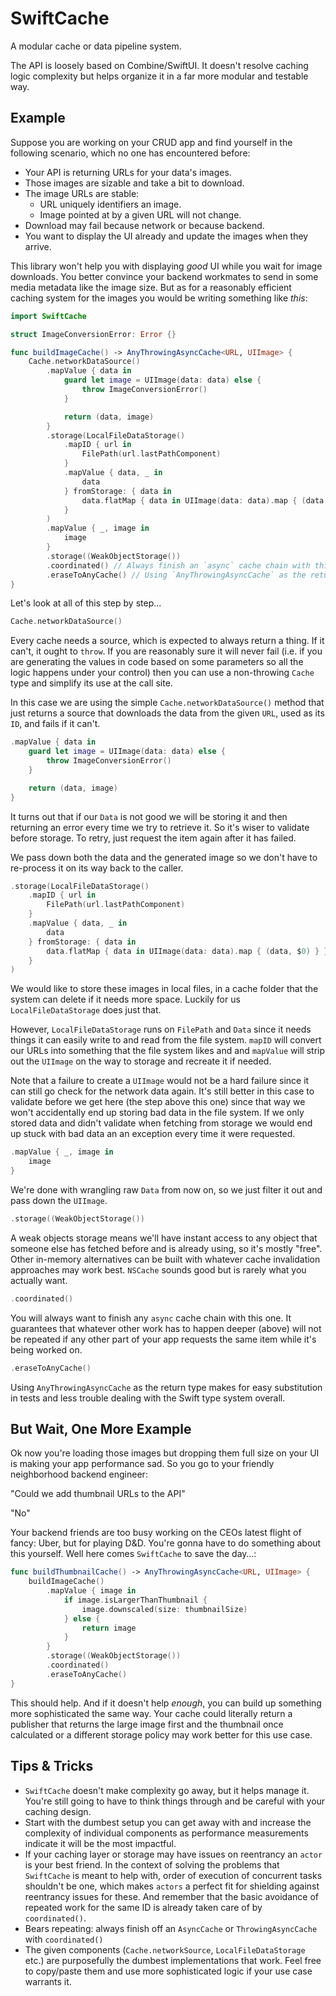 # SwiftCache

A modular cache or data pipeline system.

The API is loosely based on Combine/SwiftUI. It doesn't resolve caching logic complexity but helps organize it in a far
more modular and testable way.

## Example

Suppose you are working on your CRUD app and find yourself in the following scenario, which no one has encountered
before:

- Your API is returning URLs for your data's images.
- Those images are sizable and take a bit to download.
- The image URLs are stable:
  - URL uniquely identifiers an image.
  - Image pointed at by a given URL will not change.
- Download may fail because network or because backend.
- You want to display the UI already and update the images when they arrive.

This library won't help you with displaying _good_ UI while you wait for image downloads. You better convince your
backend workmates to send in some media metadata like the image size. But as for a reasonably efficient caching system
for the images you would be writing something like _this_:

```swift
import SwiftCache

struct ImageConversionError: Error {}

func buildImageCache() -> AnyThrowingAsyncCache<URL, UIImage> {
    Cache.networkDataSource()
        .mapValue { data in
            guard let image = UIImage(data: data) else {
                throw ImageConversionError()
            }

            return (data, image)
        }
        .storage(LocalFileDataStorage()
            .mapID { url in
                FilePath(url.lastPathComponent)
            }
            .mapValue { data, _ in
                data
            } fromStorage: { data in
                data.flatMap { data in UIImage(data: data).map { (data, $0) } }
            }
        )
        .mapValue { _, image in
            image
        }
        .storage((WeakObjectStorage())
        .coordinated() // Always finish an `async` cache chain with this one. You usually need only one at the end.
        .eraseToAnyCache() // Using `AnyThrowingAsyncCache` as the return type makes for easy substitution in tests.
}
```

Let's look at all of this step by step…

```swift
Cache.networkDataSource()
```

Every cache needs a source, which is expected to always return a thing. If it can't, it ought to `throw`. If you are
reasonably sure it will never fail (i.e. if you are generating the values in code based on some parameters so all the
logic happens under your control) then you can use a non-throwing `Cache` type and simplify its use at the call site.

In this case we are using the simple `Cache.networkDataSource()` method that just returns a source that downloads the
data from the given `URL`, used as its `ID`, and fails if it can't.

```swift
.mapValue { data in
    guard let image = UIImage(data: data) else {
        throw ImageConversionError()
    }

    return (data, image)
}
```

It turns out that if our `Data` is not good we will be storing it and then returning an error every time we try to
retrieve it. So it's wiser to validate before storage. To retry, just request the item again after it has failed.

We pass down both the data and the generated image so we don't have to re-process it on its way back to the caller.

```swift
.storage(LocalFileDataStorage()
    .mapID { url in
        FilePath(url.lastPathComponent)
    }
    .mapValue { data, _ in
        data
    } fromStorage: { data in
        data.flatMap { data in UIImage(data: data).map { (data, $0) } }
    }
)
```

We would like to store these images in local files, in a cache folder that the system can delete if it needs more space.
Luckily for us `LocalFileDataStorage` does just that.

However, `LocalFileDataStorage` runs on `FilePath` and `Data` since it needs things it can easily write to and read from
the file system. `mapID` will convert our URLs into something that the file system likes and and `mapValue` will strip
out the `UIImage` on the way to storage and recreate it if needed.

Note that a failure to create a `UIImage` would not be a hard failure since it can still go check for the network data
again. It's still better in this case to validate before we get here (the step above this one) since that way we won't
accidentally end up storing bad data in the file system. If we only stored data and didn't validate when fetching from
storage we would end up stuck with bad data an an exception every time it were requested.

```swift
.mapValue { _, image in
    image
}
```

We're done with wrangling raw `Data` from now on, so we just filter it out and pass down the `UIImage`.

```swift
.storage((WeakObjectStorage())
```

A weak objects storage means we'll have instant access to any object that someone else has fetched before and is already
using, so it's mostly "free". Other in-memory alternatives can be built with whatever cache invalidation approaches may
work best. `NSCache` sounds good but is rarely what you actually want.

```swift
.coordinated()
```

You will always want to finish any `async` cache chain with this one. It guarantees that whatever other work has to
happen deeper (above) will not be repeated if any other part of your app requests the same item while it's being worked
on.

```swift
.eraseToAnyCache()
```

Using `AnyThrowingAsyncCache` as the return type makes for easy substitution in tests and less trouble dealing with
the Swift type system overall.

## But Wait, One More Example

Ok now you're loading those images but dropping them full size on your UI is making your app performance sad. So you go
to your friendly neighborhood backend engineer:

"Could we add thumbnail URLs to the API"

"No"

Your backend friends are too busy working on the CEOs latest flight of fancy: Uber, but for playing D&D. You're gonna
have to do something about this yourself. Well here comes `SwiftCache` to save the day…:

```swift
func buildThumbnailCache() -> AnyThrowingAsyncCache<URL, UIImage> {
    buildImageCache()
        .mapValue { image in
            if image.isLargerThanThumbnail {
                image.downscaled(size: thumbnailSize)
            } else {
                return image
            }
        }
        .storage((WeakObjectStorage())
        .coordinated()
        .eraseToAnyCache()
}
```

This should help. And if it doesn't help _enough_, you can build up something more sophisticated the same way. Your
cache could literally return a publisher that returns the large image first and the thumbnail once calculated or a
different storage policy may work better for this use case.

## Tips & Tricks

- `SwiftCache` doesn't make complexity go away, but it helps manage it. You're still going to have to think things
through and be careful with your caching design.
- Start with the dumbest setup you can get away with and increase the complexity of individual components as performance
measurements indicate it will be the most impactful.
- If your caching layer or storage may have issues on reentrancy an `actor` is your best friend. In the context of
solving the problems that `SwiftCache` is meant to help with, order of execution of concurrent tasks shouldn't be one,
which makes `actors` a perfect fit for shielding against reentrancy issues for these. And remember that the basic
avoidance of repeated work for the same ID is already taken care of by `coordinated()`.
- Bears repeating: always finish off an `AsyncCache` or `ThrowingAsyncCache` with `coordinated()`
- The given components (`Cache.networkSource`, `LocalFileDataStorage` etc.) are purposefully the dumbest implementations
that work. Feel free to copy/paste them and use more sophisticated logic if your use case warrants it.
